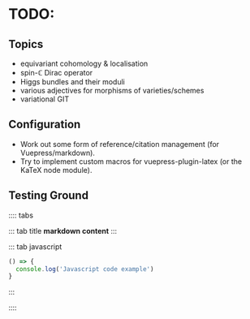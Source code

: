 # TODO:

## Topics
- equivariant cohomology & localisation
- spin-$\mathbb{C}$ Dirac operator
- Higgs bundles and their moduli
- various adjectives for morphisms of varieties/schemes
- variational GIT

## Configuration
- Work out some form of reference/citation management (for Vuepress/markdown).
- Try to implement custom macros for vuepress-plugin-latex (or the KaTeX node module).

## Testing Ground

:::: tabs

::: tab title
__markdown content__
:::


::: tab javascript
``` javascript
() => {
  console.log('Javascript code example')
}
```
:::

::::